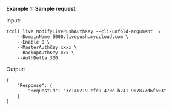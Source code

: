 **Example 1: Sample request**



Input: 

```
tccli live ModifyLivePushAuthKey --cli-unfold-argument  \
    --DomainName 5000.livepush.myqcloud.com \
    --Enable 0 \
    --MasterAuthKey xxxx \
    --BackupAuthKey xxx \
    --AuthDelta 300
```

Output: 
```
{
    "Response": {
        "RequestId": "3c140219-cfe9-470e-b241-907877d6fb03"
    }
}
```

